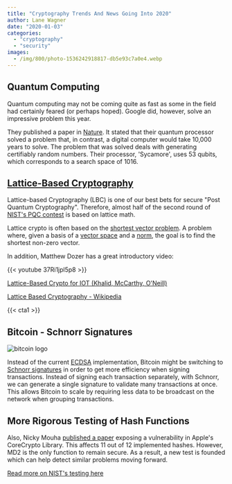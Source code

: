 ```yaml
---
title: "Cryptography Trends And News Going Into 2020"
author: Lane Wagner
date: "2020-01-03"
categories: 
  - "cryptography"
  - "security"
images:
  - /img/800/photo-1536242918817-db5e93c7a0e4.webp
---
```


## Quantum Computing

Quantum computing may not be coming quite as fast as some in the field had certainly feared (or perhaps hoped). Google did, however, solve an impressive problem this year.

They published a paper in [Nature](https://www.nature.com/articles/s41586-019-1666-5). It stated that their quantum processor solved a problem that, in contrast, a digital computer would take 10,000 years to solve. The problem that was solved deals with generating certifiably random numbers. Their processor, 'Sycamore', uses 53 qubits, which corresponds to a search space of 1016.

## [Lattice-Based Cryptography](/cryptography/very-basic-intro-to-lattices-in-cryptography/)

Lattice-based Cryptography (LBC) is one of our best bets for secure "Post Quantum Cryptography". Therefore, almost half of the second round of [NIST's PQC contest](https://csrc.nist.gov/CSRC/media/Presentations/Round-2-of-the-NIST-PQC-Competition-What-was-NIST/images-media/pqcrypto-may2019-moody.pdf) is based on lattice math.

Lattice crypto is often based on the [shortest vector problem](https://en.wikipedia.org/wiki/Lattice_problem). A problem where, given a basis of a [vector space](https://en.wikipedia.org/wiki/Vector_space) and a [norm](https://en.wikipedia.org/wiki/Norm_(mathematics)), the goal is to find the shortest non-zero vector.

In addition, Matthew Dozer has a great introductory video:

{{< youtube 37Ri1jpl5p8 >}}

[Lattice-Based Crypto for IOT (Khalid, McCarthy, O'Neill)](https://eprint.iacr.org/2019/681.pdf)

[Lattice Based Cryptography - Wikipedia](https://en.wikipedia.org/wiki/Lattice-based_cryptography)

{{< cta1 >}}

## Bitcoin - Schnorr Signatures

![bitcoin logo](/img/800/5a521fa72f93c7a8d5137fcf.png)

Instead of the current [ECDSA](/cryptography/elliptic-curve-cryptography/) implementation, Bitcoin might be switching to [Schnorr signatures](https://en.bitcoin.it/wiki/Schnorr) in order to get more efficiency when signing transactions. Instead of signing each transaction separately, with Schnorr, we can generate a single signature to validate many transactions at once. This allows Bitcoin to scale by requiring less data to be broadcast on the network when grouping transactions.

## More Rigorous Testing of Hash Functions

Also, Nicky Mouha [published a paper](https://eprint.iacr.org/2019/1421.pdf) exposing a vulnerability in Apple's CoreCrypto Library. This affects 11 out of 12 implemented hashes. However, MD2 is the only function to remain secure. As a result, a new test is founded which can help detect similar problems moving forward.

[Read more on NIST's testing here](https://www.nist.gov/publications/extending-nists-cavp-testing-cryptographic-hash-function-implementations)
